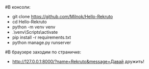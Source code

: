 #В консоли:
- git clone https://github.com/Milnok/Hello-Rekruto
- cd Hello-Rekruto
- python -m venv venv
- .\venv\Scripts\activate
- pip install -r requirements.txt
- python manage.py runserver

#В браузере заходим по страничке:
- http://127.0.0.1:8000/?name=Rekruto&message=Давай дружить!